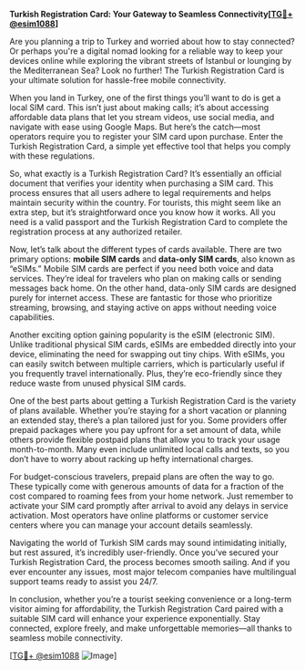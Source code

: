 **Turkish Registration Card: Your Gateway to Seamless Connectivity[[TG💪+ @esim1088](https://t.me/s/esim1088)]**

Are you planning a trip to Turkey and worried about how to stay connected? Or perhaps you're a digital nomad looking for a reliable way to keep your devices online while exploring the vibrant streets of Istanbul or lounging by the Mediterranean Sea? Look no further! The Turkish Registration Card is your ultimate solution for hassle-free mobile connectivity.

When you land in Turkey, one of the first things you’ll want to do is get a local SIM card. This isn’t just about making calls; it’s about accessing affordable data plans that let you stream videos, use social media, and navigate with ease using Google Maps. But here’s the catch—most operators require you to register your SIM card upon purchase. Enter the Turkish Registration Card, a simple yet effective tool that helps you comply with these regulations.

So, what exactly is a Turkish Registration Card? It’s essentially an official document that verifies your identity when purchasing a SIM card. This process ensures that all users adhere to legal requirements and helps maintain security within the country. For tourists, this might seem like an extra step, but it’s straightforward once you know how it works. All you need is a valid passport and the Turkish Registration Card to complete the registration process at any authorized retailer.

Now, let’s talk about the different types of cards available. There are two primary options: **mobile SIM cards** and **data-only SIM cards**, also known as “eSIMs.” Mobile SIM cards are perfect if you need both voice and data services. They’re ideal for travelers who plan on making calls or sending messages back home. On the other hand, data-only SIM cards are designed purely for internet access. These are fantastic for those who prioritize streaming, browsing, and staying active on apps without needing voice capabilities.

Another exciting option gaining popularity is the eSIM (electronic SIM). Unlike traditional physical SIM cards, eSIMs are embedded directly into your device, eliminating the need for swapping out tiny chips. With eSIMs, you can easily switch between multiple carriers, which is particularly useful if you frequently travel internationally. Plus, they’re eco-friendly since they reduce waste from unused physical SIM cards.

One of the best parts about getting a Turkish Registration Card is the variety of plans available. Whether you’re staying for a short vacation or planning an extended stay, there’s a plan tailored just for you. Some providers offer prepaid packages where you pay upfront for a set amount of data, while others provide flexible postpaid plans that allow you to track your usage month-to-month. Many even include unlimited local calls and texts, so you don’t have to worry about racking up hefty international charges.

For budget-conscious travelers, prepaid plans are often the way to go. These typically come with generous amounts of data for a fraction of the cost compared to roaming fees from your home network. Just remember to activate your SIM card promptly after arrival to avoid any delays in service activation. Most operators have online platforms or customer service centers where you can manage your account details seamlessly.

Navigating the world of Turkish SIM cards may sound intimidating initially, but rest assured, it’s incredibly user-friendly. Once you’ve secured your Turkish Registration Card, the process becomes smooth sailing. And if you ever encounter any issues, most major telecom companies have multilingual support teams ready to assist you 24/7.

In conclusion, whether you’re a tourist seeking convenience or a long-term visitor aiming for affordability, the Turkish Registration Card paired with a suitable SIM card will enhance your experience exponentially. Stay connected, explore freely, and make unforgettable memories—all thanks to seamless mobile connectivity.

[[TG💪+ @esim1088](https://t.me/s/esim1088) ![Image](https://i.postimg.cc/Y0z9fWf4/image.png)]